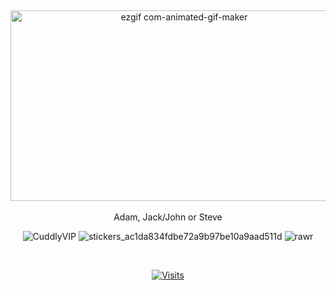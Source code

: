 
&nbsp;<div align="center">
<img width="540" height="305" alt="ezgif com-animated-gif-maker" src="https://github.com/user-attachments/assets/739b69c2-bfec-4a77-b0fb-de06e3757add" />
&nbsp;<div align="center">
Adam, Jack/John or Steve

![CuddlyVIP](https://github.com/user-attachments/assets/5b31dea7-f322-4c7f-8c73-272eb477199d) ![stickers_ac1da834fdbe72a9b97be10a9aad511d](https://github.com/user-attachments/assets/c88adf7f-c46e-4f97-8bbe-5c774e4214df) ![rawr](https://github.com/user-attachments/assets/9738c362-b507-4966-8cb8-47d508337caa)


&nbsp;<div align="center">
  [![Visits](https://komarev.com/ghpvc/?username=radiocompany&logo=GitHub&label=github%20visits&color=336699&logoColor=white&style=flat-square)](https://github.com/radiocompany)
</div>
